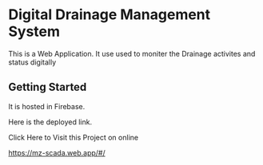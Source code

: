 # Digital Drainage Management System 

This is a Web Application. It use used to moniter the Drainage activites and status digitally

## Getting Started
It is hosted in Firebase.

Here is the deployed link.

Click Here to Visit this Project on online

https://mz-scada.web.app/#/
